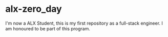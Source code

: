 # alx-zero_day
I'm now a ALX Student, this is my first repository as a full-stack engineer.
I am honoured to be part of this program.
